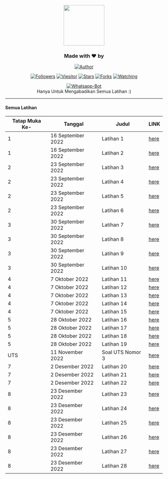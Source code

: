 <p align="center"> 
  <img src="https://github.com/irwanx.png" height="130"/> 
  </p> 
  <h3 align="center">Made with ❤️ by</h3> 
  <p align="center"> 
  <a href="https://github.com/irwanx/"><img title="Author" src="https://img.shields.io/badge/author-irwanx-blue?style=for-the-badge&logo=github"></a> 
  </p> 
  <p align="center"> 
  <a href="https://github.com/irwanx/followers"><img title="Followers" src="https://img.shields.io/github/followers/irwanx?color=blue&style=flat-square"></a> 
  <a href="https://visitor-badge.glitch.me/badge?page_id=irwanx/Logika-Algoritma"><img title="Viesitor" src="https://visitor-badge.glitch.me/badge?page_id=irwanx/Logika-Algoritma"></a> 
  <a href="https://github.com/irwanx/Logika-Algoritma/stargazers/"><img title="Stars" src="https://img.shields.io/github/stars/irwanx/Logika-Algoritma?color=red&style=flat-square"></a> 
  <a href="https://github.com/irwanx/Logika-Algoritma/network/members"><img title="Forks" src="https://img.shields.io/github/forks/irwanx/Logika-Algoritma?color=red&style=flat-square"></a> 
  <a href="https://github.com/irwanx/Logika-Algoritma/watchers"><img title="Watching" src="https://img.shields.io/github/watchers/irwanx/Logika-Algoritma?label=watchers&color=blue&style=flat-square"></a> 
  </p>
  <p align="center"> 
  <a href="https://github.com/irwanx/xyz-wabot"><img title="Whatsapp-Bot" src="https://img.shields.io/badge/Logika-Algoritma-green?colorA=%23ff0000&colorB=%23017e40&style=for-the-badge"></a> 
    <br> 
   Hanya Untuk Mengabadikan Semua Latihan :)<hr> 
  </p> 
  
#### Semua Latihan
|Tatap Muka Ke- | Tanggal | Judul | LINK |
|--------|--------|--------|--------|
|1|16 September 2022| Latihan 1|[here](https://github.com/irwanx/Logika-Algoritma/blob/master/September/16_sept/latihan%201.c) |
|1|16 September 2022| Latihan 2|[here](https://github.com/irwanx/Logika-Algoritma/blob/master/September/16_sept/latihan%202.c) |
|2|23 September 2022| Latihan 3|[here](https://github.com/irwanx/Logika-Algoritma/blob/master/September/23_sept/latihan%203.c) |
|2|23 September 2022| Latihan 4|[here](https://github.com/irwanx/Logika-Algoritma/blob/master/September/23_sept/latihan%204.c) |
|2|23 September 2022| Latihan 5|[here](https://github.com/irwanx/Logika-Algoritma/blob/master/September/23_sept/latihan%205.c) |
|2|23 September 2022| Latihan 6|[here](https://github.com/irwanx/Logika-Algoritma/blob/master/September/23_sept/latihan%206.c) |
|3|30 September 2022| Latihan 7|[here](https://github.com/irwanx/Logika-Algoritma/blob/master/September/30_sept/latihan%207.c) |
|3|30 September 2022| Latihan 8|[here](https://github.com/irwanx/Logika-Algoritma/blob/master/September/30_sept/latihan%208.c) |
|3|30 September 2022| Latihan 9|[here](https://github.com/irwanx/Logika-Algoritma/blob/master/September/30_sept/latihan%209.c) |
|3|30 September 2022| Latihan 10|[here](https://github.com/irwanx/Logika-Algoritma/blob/master/September/30_sept/latihan%2010.c) |
|4|7 Oktober 2022| Latihan 11|[here](https://github.com/irwanx/Logika-Algoritma/blob/master/Oktober/7_okt/latihan%2011.c) |
|4|7 Oktober 2022| Latihan 12|[here](https://github.com/irwanx/Logika-Algoritma/blob/master/Oktober/7_okt/latihan%2012.c) |
|4|7 Oktober 2022| Latihan 13|[here](https://github.com/irwanx/Logika-Algoritma/blob/master/Oktober/7_okt/latihan%2013.c) |
|4|7 Oktober 2022| Latihan 14|[here](https://github.com/irwanx/Logika-Algoritma/blob/master/Oktober/7_okt/latihan%2014.c) |
|4|7 Oktober 2022| Latihan 15|[here](https://github.com/irwanx/Logika-Algoritma/blob/master/Oktober/7_okt/latihan%2015.c) |
|5|28 Oktober 2022| Latihan 16|[here](https://github.com/irwanx/Logika-Algoritma/blob/master/Oktober/28_okt/latihan%2016.c) |
|5|28 Oktober 2022| Latihan 17|[here](https://github.com/irwanx/Logika-Algoritma/blob/master/Oktober/28_okt/latihan%2017.c) |
|5|28 Oktober 2022| Latihan 18|[here](https://github.com/irwanx/Logika-Algoritma/blob/master/Oktober/28_okt/latihan%2018.c) |
|5|28 Oktober 2022| Latihan 19|[here](https://github.com/irwanx/Logika-Algoritma/blob/master/Oktober/28_okt/Latihan%2019.c) |
|UTS|11 November 2022|Soal UTS Nomor 3|[here](https://github.com/irwanx/Logika-Algoritma/blob/master/November/11_nov/uts_nomer_3.c) |
|7|2 Desember 2022| Latihan 20|[here](https://github.com/irwanx/Logika-Algoritma/blob/master/Desember/2_des/latihan20.c)|
|7|2 Desember 2022| Latihan 21|[here](https://github.com/irwanx/Logika-Algoritma/blob/master/Desember/2_des/latihan21.c)|
|7|2 Desember 2022| Latihan 22|[here](https://github.com/irwanx/Logika-Algoritma/blob/master/Desember/2_des/latihan22.c)|
|8|23 Desember 2022| Latihan 23|[here](https://github.com/irwanx/Logika-Algoritma/blob/master/Desember/23_des/latihan23.c)|
|8|23 Desember 2022| Latihan 24|[here](https://github.com/irwanx/Logika-Algoritma/blob/master/Desember/23_des/latihan24.c)|
|8|23 Desember 2022| Latihan 25|[here](https://github.com/irwanx/Logika-Algoritma/blob/master/Desember/23_des/latihan25.c)|
|8|23 Desember 2022| Latihan 26|[here](https://github.com/irwanx/Logika-Algoritma/blob/master/Desember/23_des/latihan26.c)|
|8|23 Desember 2022| Latihan 27|[here](https://github.com/irwanx/Logika-Algoritma/blob/master/Desember/23_des/latihan27.c)|
|8|23 Desember 2022| Latihan 28|[here](https://github.com/irwanx/Logika-Algoritma/blob/master/Desember/23_des/latihan28.c)|
